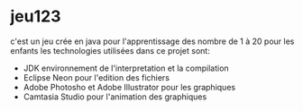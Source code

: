 # jeu123
c'est un jeu crée en java pour l'apprentissage des nombre de 1 à 20 pour les enfants
les technologies utilisées dans ce projet sont:
- JDK environnement de l'interpretation et la compilation 
- Eclipse Neon pour l'edition des fichiers
- Adobe Photosho et Adobe Illustrator pour les graphiques
- Camtasia Studio pour l'animation des graphiques
